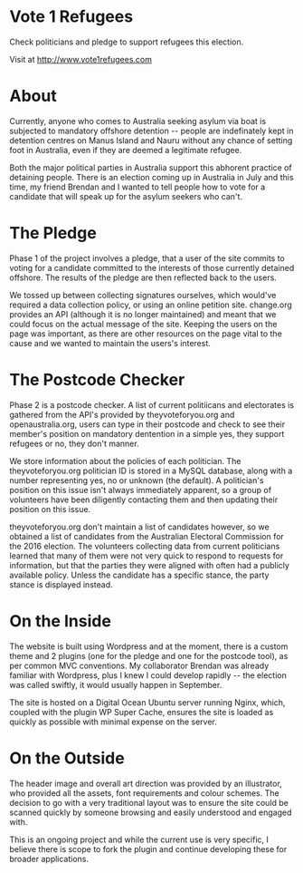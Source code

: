 # Vote 1 Refugees
Check politicians and pledge to support refugees this election.

Visit at http://www.vote1refugees.com

# About
Currently, anyone who comes to Australia seeking asylum via boat is subjected to mandatory offshore detention -- people are indefinately kept in detention centres on Manus Island and Nauru without any chance of setting foot in Australia, even if they are deemed a legitimate refugee.

Both the major political parties in Australia support this abhorent practice of detaining people. There is an election coming up in Australia in July and this time, my friend Brendan and I wanted to tell people how to vote for a candidate that will speak up for the asylum seekers who can't.

# The Pledge
Phase 1 of the project involves a pledge, that a user of the site commits to voting for a candidate committed to the interests of those currently detained offshore. The results of the pledge are then reflected back to the users.

We tossed up between collecting signatures ourselves, which would've required a data collection policy, or using an online petition site. change.org provides an API (although it is no longer maintained) and meant that we could focus on the actual message of the site. Keeping the users on the page was important, as there are other resources on the page vital to the cause and we wanted to maintain the users's interest.

# The Postcode Checker
Phase 2 is a postcode checker. A list of current politiicans and electorates is gathered from the API's provided by theyvoteforyou.org and openaustralia.org, users can type in their postcode and check to see their member's position on mandatory dentention in a simple yes, they support refugees or no, they don't manner.

We store information about the policies of each politician. The theyvoteforyou.org politician ID is stored in a MySQL database, along with a number representing yes, no or unknown (the default). A politician's position on this issue isn't always immediately apparent, so a group of volunteers have been diligently contacting them and then updating their position on this issue.

theyvoteforyou.org don't maintain a list of candidates however, so we obtained a list of candidates from the Australian Electoral Commission for the 2016 election.  The volunteers collecting data from current politicians learned that many of them were not very quick to respond to requests for information, but that the parties they were aligned with often had a publicly available policy.  Unless the candidate has a specific stance, the party stance is displayed instead.

# On the Inside
The website is built using Wordpress and at the moment, there is a custom theme and 2 plugins (one for the pledge and one for the postcode tool), as per common MVC conventions. My collaborator Brendan was already familiar with Wordpress, plus I knew I could develop rapidly -- the election was called swiftly, it would usually happen in September.

The site is hosted on a Digital Ocean Ubuntu server running Nginx, which, coupled with the plugin WP Super Cache, ensures the site is loaded as quickly as possible with minimal expense on the server.

# On the Outside
The header image and overall art direction was provided by an illustrator, who provided all the assets, font requirements and colour schemes. The decision to go with a very traditional layout was to ensure the site could be scanned quickly by someone browsing and easily understood and engaged with.

This is an ongoing project and while the current use is very specific, I believe there is scope to fork the plugin and continue developing these for broader applications.

